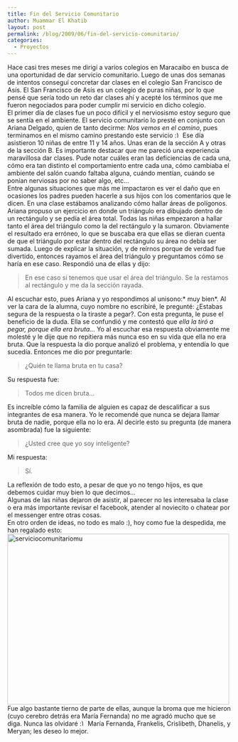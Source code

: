 ```yaml
---
title: Fin del Servicio Comunitario
author: Muammar El Khatib
layout: post
permalink: /blog/2009/06/fin-del-servicio-comunitario/
categories:
  - Proyectos
---
```

Hace casi tres meses me dirigí a varios colegios en Maracaibo en busca de una oportunidad de dar servicio comunitario. Luego de unas dos semanas de intentos conseguí concretar dar clases en el colegio San Francisco de Asís. El San Francisco de Asís es un colegio de puras niñas, por lo que pensé que sería todo un reto dar clases ahí y acepté los términos que me fueron negociados para poder cumplir mi servicio en dicho colegio.  
El primer día de clases fue un poco difícil y el nerviosismo estoy seguro que se sentía en el ambiente. El servicio comunitario lo presté en conjunto con Ariana Delgado, quien de tanto decirme: *Nos vemos en el camino*, pues terminamos en el mismo camino prestando este servicio <img src="http://muammar.me/blog/wp-includes/images/smilies/simple-smile.png" alt=":)" class="wp-smiley" style="height: 1em; max-height: 1em;" /> Ese día asistieron 10 niñas de entre 11 y 14 años. Unas eran de la sección A y otras de la sección B. Es importante destacar que me pareció una experiencia maravillosa dar clases. Pude notar cuáles eran las deficiencias de cada una, cómo era tan distinto el comportamiento entre cada una, cómo cambiaba el ambiente del salón cuando faltaba alguna, cuándo mentían, cuándo se ponían nerviosas por no saber algo, etc&#8230;  
Entre algunas situaciones que más me impactaron es ver el daño que en ocasiones los padres pueden hacerle a sus hijos con los comentarios que le dicen. En una clase estábamos analizando cómo hallar áreas de polígonos. Ariana propuso un ejercicio en donde un triángulo era dibujado dentro de un rectángulo y se pedía el área total. Todas las niñas empezaron a hallar tanto el área del triángulo como la del rectángulo y la sumaron. Obviamente el resultado era erróneo, lo que se buscaba era que ellas se dieran cuenta de que el triángulo por estar dentro del rectángulo su área no debía ser sumada. Luego de explicar la situación, y de reírnos porque de verdad fue divertido, entonces rayamos el área del triángulo y preguntamos cómo se haría en ese caso. Respondió una de ellas y dijo:

> En ese caso si tenemos que usar el área del triángulo. Se la restamos al rectángulo y me da la sección rayada.

Al escuchar esto, pues Ariana y yo respondimos al unisono:* muy bien*. Al ver la cara de la alumna, cuyo nombre no escribiré, le pregunté: ¿Estabas segura de la respuesta o la tiraste a pegar?. Con esta pregunta, le puse el beneficio de la duda. Ella se confundió y me contestó que *ella la tiró a pegar, porque ella era bruta&#8230;* Yo al escuchar esa respuesta obviamente me molesté y le dije que no repitiera más nunca eso en su vida que ella no era bruta. Que la respuesta la dio porque analizó el problema, y entendía lo que sucedía. Entonces me dio por preguntarle:

> ¿Quién te llama bruta en tu casa?

Su respuesta fue:

> Todos me dicen bruta&#8230;

Es increíble cómo la familia de alguien es capaz de descalificar a sus integrantes de esa manera. Yo le recomendé que nunca se dejara llamar bruta de nadie, porque ella no lo era. Al decirle esto su pregunta (de manera asombrada) fue la siguiente:

> ¿Usted cree que yo soy inteligente?

Mi respuesta:

> Sí.

La reflexión de todo esto, a pesar de que yo no tengo hijos, es que debemos cuidar muy bien lo que decimos&#8230;  
Algunas de las niñas dejaron de asistir, al parecer no les interesaba la clase o era más importante revisar el facebook, atender al noviecito o chatear por el messenger entre otras cosas.  
En otro orden de ideas, no todo es malo :), hoy como fue la despedida, me han regalado esto:  
[<img class="aligncenter size-full wp-image-891" alt="serviciocomunitariomu" src="http://muammar.me/blog/wp-content/uploads/2009/06/serviciocomunitariomu.png" width="499" height="384" />][1]  
Fue algo bastante tierno de parte de ellas, aunque la broma que me hicieron (cuyo cerebro detrás era María Fernanda) no me agradó mucho que se diga. Nunca las olvidaré <img src="http://muammar.me/blog/wp-includes/images/smilies/simple-smile.png" alt=":)" class="wp-smiley" style="height: 1em; max-height: 1em;" /> María Fernanda, Frankelis, Crislibeth, Dhanelis, y Meryan; les deseo lo mejor.

 [1]: http://muammar.me/blog/wp-content/uploads/2009/06/serviciocomunitariomu.png